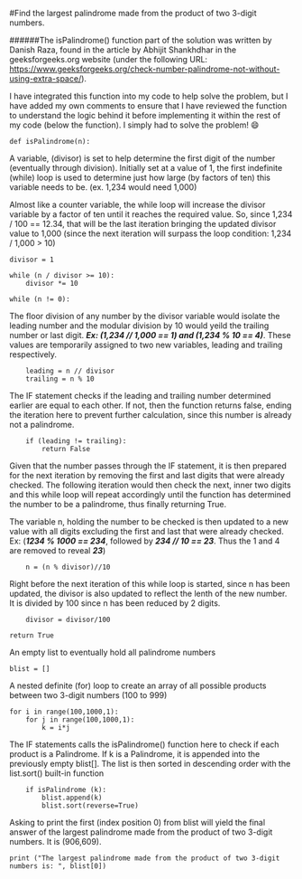 #Find the largest palindrome made from the product of two 3-digit numbers.


######The isPalindrome() function part of the solution was written by Danish Raza, found in the article by Abhijit Shankhdhar in the geeksforgeeks.org website (under the following URL: https://www.geeksforgeeks.org/check-number-palindrome-not-without-using-extra-space/).

I have integrated this function into my code to help solve the problem, but I have added my own comments to ensure that I have reviewed the function to understand the logic behind it before implementing it within the rest of my code (below the function). I simply had to solve the problem! :smile:

	def isPalindrome(n): 
	
A variable, (divisor) is set to help determine the first digit of the number (eventually through division). Initially set at a value of 1, the first indefinite (while) loop is used to determine just how large (by factors of ten) this variable needs to be. (ex. 1,234 would need 1,000)

Almost like a counter variable, the while loop will increase the divisor variable by a factor of ten until it reaches the required value. So, since 1,234 / 100 == 12.34, that will be the last iteration bringing the updated divisor value to 1,000 (since the next iteration will surpass the loop condition: 1,234 / 1,000 > 10)

	divisor = 1

	while (n / divisor >= 10): 
		divisor *= 10

	while (n != 0): 

The floor division of any number by the divisor variable would isolate the leading number and the modular division by 10 would yeild the trailing number or last digit. __*Ex: (1,234 // 1,000 == 1) and (1,234 % 10 == 4)*__. These values are temporarily assigned to two new variables, leading and trailing respectively.

		leading = n // divisor
		trailing = n % 10

The IF statement checks if the leading and trailing number determined earlier are equal to each other. If not, then the function returns false, ending the iteration here to prevent further calculation, since this number is already not a palindrome.

		if (leading != trailing):
			return False

Given that the number passes through the IF statement, it is then prepared for the  next iteration by removing the first and last digits that were already checked. The  following iteration would then check the next, inner two digits and this while loop will repeat accordingly until the  function has determined the number to be a palindrome, thus finally returning True.

The variable n, holding the number to be checked is then updated to a new value with all digits excluding the first and last that were already checked. Ex: (__*1234 % 1000 == 234*__, followed by __*234 // 10 == 23*__. Thus the 1 and 4 are removed to reveal __*23*__)

		n = (n % divisor)//10

Right before the next iteration of this while loop is started, since n has been updated, the divisor is also updated to reflect the lenth of the new number. It is divided by 100 since n has been reduced by 2 digits.

		divisor = divisor/100

	return True

An empty list to eventually hold all palindrome numbers
	
	blist = []

A nested definite (for) loop to create an array of all possible products between two 3-digit numbers (100 to 999)

	for i in range(100,1000,1):
		for j in range(100,1000,1):
			k = i*j
The IF statements calls the isPalindrome() function here to check if each product is a Palindrome. If k is a  Palindrome, it is appended into the previously empty blist[]. The list is then sorted in descending order with the list.sort() built-in function

		if isPalindrome (k):
			blist.append(k)
			blist.sort(reverse=True)

Asking to print the first (index position 0) from blist will yield the final answer of the largest palindrome made from the product of two 3-digit numbers. It is (906,609).
	
	print ("The largest palindrome made from the product of two 3-digit numbers is: ", blist[0])